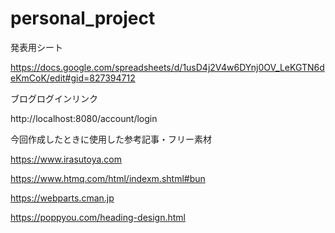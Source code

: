 # personal_project
発表用シート

https://docs.google.com/spreadsheets/d/1usD4j2V4w6DYnj0OV_LeKGTN6deKmCoK/edit#gid=827394712


ブログログインリンク

http://localhost:8080/account/login


今回作成したときに使用した参考記事・フリー素材

https://www.irasutoya.com

https://www.htmq.com/html/indexm.shtml#bun

https://webparts.cman.jp

https://poppyou.com/heading-design.html

